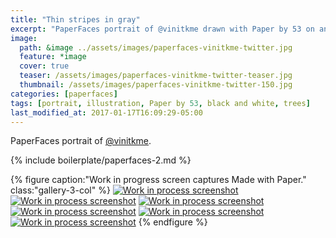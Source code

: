 ```yaml
---
title: "Thin stripes in gray"
excerpt: "PaperFaces portrait of @vinitkme drawn with Paper by 53 on an iPad."
image: 
  path: &image ../assets/images/paperfaces-vinitkme-twitter.jpg 
  feature: *image
  cover: true
  teaser: /assets/images/paperfaces-vinitkme-twitter-teaser.jpg
  thumbnail: /assets/images/paperfaces-vinitkme-twitter-150.jpg
categories: [paperfaces]
tags: [portrait, illustration, Paper by 53, black and white, trees]
last_modified_at: 2017-01-17T16:09:29-05:00
---
```


PaperFaces portrait of [@vinitkme](https://twitter.com/vinitkme).

{% include boilerplate/paperfaces-2.md %}

{% figure caption:"Work in progress screen captures Made with Paper." class:"gallery-3-col" %}
[![Work in process screenshot](/assets/images/paperfaces-vinitkme-process-1-600.jpg)](/assets/images/paperfaces-vinitkme-process-1-lg.jpg)
[![Work in process screenshot](/assets/images/paperfaces-vinitkme-process-2-600.jpg)](/assets/images/paperfaces-vinitkme-process-2-lg.jpg)
[![Work in process screenshot](/assets/images/paperfaces-vinitkme-process-3-600.jpg)](/assets/images/paperfaces-vinitkme-process-3-lg.jpg)
[![Work in process screenshot](/assets/images/paperfaces-vinitkme-process-4-600.jpg)](/assets/images/paperfaces-vinitkme-process-4-lg.jpg)
[![Work in process screenshot](/assets/images/paperfaces-vinitkme-process-5-600.jpg)](/assets/images/paperfaces-vinitkme-process-5-lg.jpg)
[![Work in process screenshot](/assets/images/paperfaces-vinitkme-process-6-600.jpg)](/assets/images/paperfaces-vinitkme-process-6-lg.jpg)
{% endfigure %}
